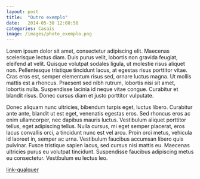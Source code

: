 ```yaml
---
layout: post
title:  "Outro exemplo"
date:   2014-05-30 12:08:58
categories: Casais
image: /images/photo_exemplo.png
---
```


Lorem ipsum dolor sit amet, consectetur adipiscing elit. Maecenas scelerisque lectus diam. Duis purus velit, lobortis non gravida feugiat, eleifend at velit. Quisque volutpat sodales ligula, ut molestie risus aliquet non. Pellentesque tristique tincidunt lacus, at egestas risus porttitor vitae. Cras eros est, semper elementum risus sed, ornare luctus magna. Ut mollis mattis est a rhoncus. Praesent sed nibh rutrum, lobortis nisi sit amet, lobortis nulla. Suspendisse lacinia id neque vitae congue. Curabitur et blandit risus. Donec cursus diam et justo porttitor vulputate.

Donec aliquam nunc ultricies, bibendum turpis eget, luctus libero. Curabitur ante ante, blandit ut est eget, venenatis egestas eros. Sed rhoncus eros ac enim ullamcorper, nec dapibus mauris luctus. Vestibulum aliquet porttitor tellus, eget adipiscing tellus. Nulla cursus, mi eget semper placerat, eros lacus convallis orci, a tincidunt nunc est vel arcu. Proin orci metus, vehicula id laoreet in, semper ac urna. Vestibulum faucibus accumsan libero quis pulvinar. Fusce tristique sapien lacus, sed cursus nisi mattis eu. Maecenas ultricies purus eu volutpat tincidunt. Suspendisse faucibus adipiscing metus eu consectetur. Vestibulum eu lectus leo.

[link-qualquer](www.google.com)